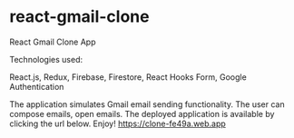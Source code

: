 # react-gmail-clone

React Gmail Clone App

Technologies used:

React.js, Redux, Firebase, Firestore, React Hooks Form, Google Authentication


The application simulates Gmail email sending functionality. The user can compose emails, open emails. The deployed application is available by clicking the url below. Enjoy!
https://clone-fe49a.web.app